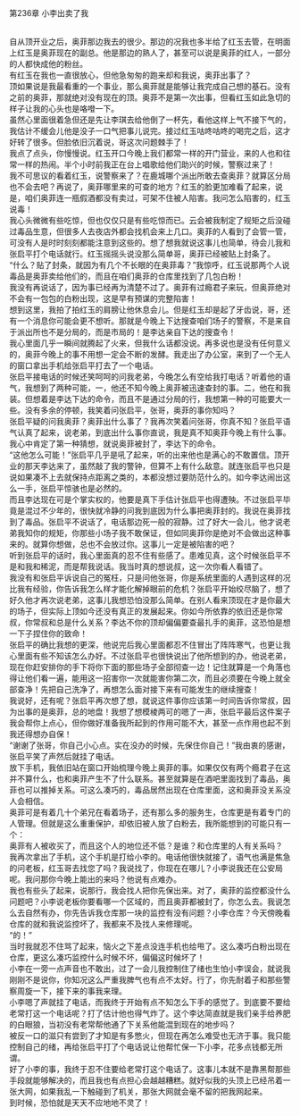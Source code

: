 第236章 小李出卖了我
<br />自从顶开业之后，奥菲那边我去的很少。那边的况我也多半给了红玉去管，在明面上红玉是奥菲现在的副总。他是那边的熟人了，甚至可以说是奥菲的红人，一部分的人都快成他的粉丝。<br />有红玉在我也一直很放心，但他急匆匆的跑来却和我说，奥菲出事了？<br />顶如果说是我最看重的一个事业，那么奥菲就是能够让我完成自己想的基石。没有之前的奥菲，那就绝对没有现在的顶。奥菲不是第一次出事，但看红玉如此急切的样子让我的心头也是咯噔一下。<br />虽然心里面很着急但还是先让李琪去给他倒了一杯先，看他这样上气不接下气的，我估计不缓会儿他是没子一口气把事儿说完。接过红玉咕咚咕咚的喝完之后，这才好转了很多。但脸依旧沉着说，哥这次问题棘手了！<br />我点了点头，你慢慢说。红玉开口今晚上我们都常一样的开门营业，来的人也和往常一样的热闹。半个小时前我正在台上唱歌给他们助兴的时候，警察过来了！<br />我不可思议的看着红玉，说警察来了？在鹿城哪个派出所敢去查奥菲？就算区分局也不会去吧？再说了，奥菲哪里来的可查的地方？红玉的脸更加难看了起来，说是，咱们奥菲连一瓶假酒都没有卖过，可架不住被人陷害。我问怎么陷害的，红玉说毒！<br />我心头微微有些吃惊，但也仅仅只是有些吃惊而已。云会被我制定了规矩之后没碰过毒品生意，但很多人去夜店外都会找机会来上几口。奥菲的人看到了会管一管，可没有人是时时刻刻都能注意到这些的。想了想我就说这事儿也简单，待会儿我和张启平打个电话就行。红玉摇摇头说没那么简单哥，奥菲已经被贴上封条了。<br />“什么？贴了封条，就因为有几个不长眼的在奥菲毒？”我惊呼，红玉说那两个人说毒品是奥菲卖给他们的，而且在咱们奥菲的仓库里找到了几包白粉！<br />我没有再说话了，因为事已经再为清楚不过了。奥菲有过瘾君子来玩，但奥菲绝对不会有一包包的白粉出现，这是早有预谋的完整陷害！<br />想到这里，我拍了拍红玉的肩膀让他休息会儿。但是红玉却是起了牙齿说，哥，还有一个消息你可能会更不想听。那就是今晚上下达搜查咱们场子的警察，不是来自于派出所也不是分局的，而是市局的！是李达亲自下达的搜查令！<br />我心里面几乎一瞬间就腾起了火来，但我什么话都没说。再多说也是没有任何意义的，奥菲今晚上的事不用想一定会不断的发酵。我走出了办公室，来到了一个无人的窗口拿出手机给张启平打去了一个电话。<br />张启平接电话的时候还笑呵呵的问我老弟，今晚怎么有空给我打电话？听着他的语气，我想到了两种可能，一，他还不知今晚上奥菲被迅速查封的事。二，他在和我装。但想着是李达下达的命令，而且不是通过分局的行，我想第一种的可能要大一些。没有多余的停顿，我笑着问张启平，张哥，奥菲的事你知吗？<br />张启平疑的问我奥菲？奥菲出什么事了？我再次笑着问张哥，你真不知？张启平语气认真了起来，说老弟，到底出什么事你直说，我是真不知奥菲今晚上有什么事。我心中肯定了第一种猜想，就说奥菲被封了，李达下的命令。<br />“这他怎么可能！”张启平几乎是吼了起来，听的出来他也是满心的不敢置信。顶开业的那天李达来了，虽然敲了我的警钟，但算不上有什么敌意。就连张启平也只是说如果凑不上去就保持点距离之类的，本都没想过要防范什么的。如今李达闹出这么一手，张启平惊骇也是必然的。<br />而且李达现在可是个掌实权的，他要是真下手估计张启平也得遭殃。不过张启平毕竟是混过不少年的，很快就冷静的问我到底因为什么事把奥菲封的。我说在奥菲找到了毒品。张启平不说话了，电话那边死一般的寂静。过了好大一会儿，他才说老弟我知你的规矩，你那些小场子我不敢保证，但如同奥菲你是绝对不会做出这种事来的。就算你想做，总也不会放过你。这事儿一定是被陷害的吧？<br />听到张启平的话时，我心里面真的忍不住有些感了。患难见真，这个时候张启平不是和我和稀泥，而是帮我说话。我当时真的想说叔，这一次你看人看错了。<br />我没有和张启平诉说自己的冤枉，只是问他张哥，你是系统里面的人遇到这样的况比我有经验，你告诉我怎么样才能化解掉眼前的危机？张启平开始绞尽脑了，想了好久他才再次说老弟，这事儿我想恐怕没那么简单。在别人看来顶现在才是你最大的场子，但实际上顶如今还没有真正的发展起来。你如今所依靠的依旧还是你常叔，你常叔和总是什么关系？李达不你的顶却偏偏要查最扎手的奥菲，这恐怕是想一下子捏住你的致命！<br />张启平的确比我想的更深，他说完后我心里面都忍不住冒出了阵阵寒气，也更让我心里面有些不知该怎么办好。不过张启平也很快说出了他所想到的办，他说老弟，现在你赶安排你的手下将你下面的那些场子全部彻查一边！记住就算是一个角落也得让他们看一遍，能用这一招害你一次就能害你第二次，而且必须要在今晚上就全部查净！先把自己洗净了，再想怎么面对接下来有可能发生的继续搜查！<br />我说好，还有呢？张启平再次想了想，就说这件事你应该第一时间告诉你常叔，因为出事的是奥菲，总的地盘！我想了想模棱两可的嗯了一声，张启平最后这件案子我会帮你上点心，但你做好准备我所起到的作用可能不大，甚至一点作用也起不到我还得想办自保！<br />“谢谢了张哥，你自己小心点。实在没办的时候，先保住你自己！”我由衷的感谢，张启平笑了声然后就挂了电话。<br />放下手机，我依旧站在窗口开始梳理今晚上奥菲的事。如果仅仅有两个瘾君子在这并不算什么，也和奥菲产生不了什么联系。甚至就算是在酒吧里面找到了毒品，奥菲也可以推掉关系。可这么凑巧的，毒品居然出现在仓库里面，这和奥菲没关系没人会相信。<br />奥菲可是有着几十个弟兄在看着场子，还有那么多的服务生，仓库更是有着专门的人管理。但就是这么重重保护，却依旧被人放了白粉去，我所能想到的可能只有一个：<br />奥菲有人被收买了，而且这个人的地位还不低？是谁？和仓库里的人有关系吗？<br />我再次拿出了手机，这个手机是打给小李的。电话他很快就接了，语气也满是焦急的问老板，红玉哥去找您了吗？我说找了，你现在在哪儿？小李说我还在公安局呢。我问那你今晚上能出的来吗？他说有点难办。<br />我也有些头了起来，说那行，我会找人把你先保出来。对了，奥菲的监控都没什么问题吧？小李说老板你要看哪一个区域的，而且奥菲都被封了，你怎么去。我说怎么去自然有办，你先告诉我仓库那一块的监控有没有问题？小李仓库？今天傍晚看仓库的就和我说监控坏了，我都来不及找人来修理呢。<br />“的！”<br />当时我就忍不住骂了起来，恼火之下差点没连手机也给甩了。这么凑巧白粉出现在仓库，更这么凑巧监控什么时候不坏，偏偏这时候坏了！<br />小李在一旁一点声音也不敢出，过了一会儿我控制住了绪也生怕小李误会，就说我刚刚不是说你，你知况这么严重我脾气也有点不太好。行了，你先耐着子和那些警察周旋一下，接下来的事我来理。<br />小李嗯了声就挂了电话，而我终于开始有点不知怎么下手的感觉了。到底要不要给老常打这一个电话呢？打了估计他也得气炸了。这个李达简直就是我们亲手给养肥的白眼狼，当初没有老常帮他通了下关系他能混到现在的地步吗？<br />被反一口的滋只有尝到了才知是有多憋火，但现在再怎么难受也无济于事。我只能控制自己的绪，再给张启平打了个电话说让他帮忙保一下小李，花多点钱都无所谓。<br />好了小李的事，我终于忍不住要给老常打这个电话了。这事儿本就不是靠黑帮那些手段就能够解决的，而且我也有点担心会越越糟糕。就好似我的头顶上已经吊着一张大网，如果我乱一下触碰到了机关，那张大网就会毫不留的把我网起来。<br />到时候，恐怕就是天天不应地地不灵了！
